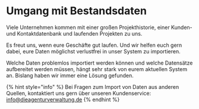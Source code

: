# Umgang mit Bestandsdaten

Viele Unternehmen kommen mit einer großen Projekthistorie, einer Kunden- und Kontaktdatenbank und laufenden Projekten zu uns. 

Es freut uns, wenn eure Geschäfte gut laufen. Und wir helfen euch gern dabei, eure Daten möglichst verlustfrei in unser System zu importieren.

Welche Daten problemlos importiert werden können und welche Datensätze aufbereitet werden müssen, hängt sehr stark von eurem aktuellen System an. Bislang haben wir immer eine Lösung gefunden.

{% hint style="info" %}
Bei Fragen zum Import von Daten aus anderen Quellen, kontaktiert uns gern über unseren Kundenservice: [info@dieagenturverwaltung.de](mailto:info@dieagenturverwaltung.de)
{% endhint %}



